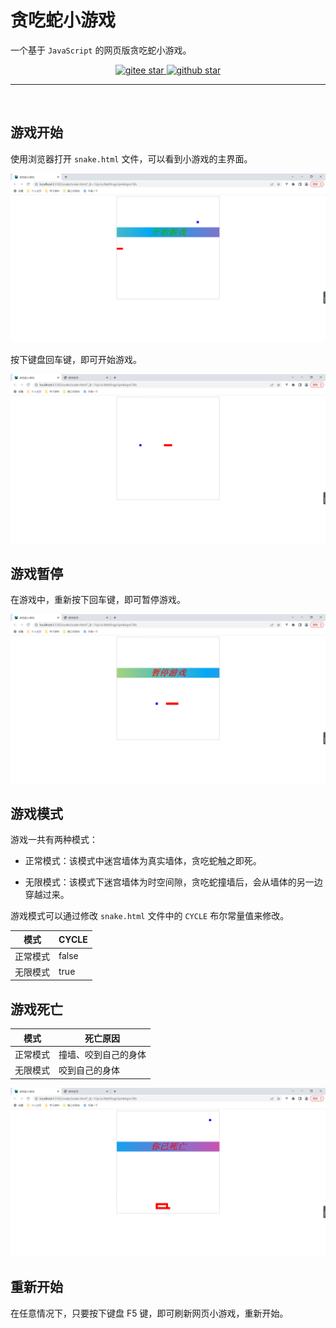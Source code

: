 # 贪吃蛇小游戏

一个基于 `JavaScript` 的网页版贪吃蛇小游戏。

<p align="center">
	<a target="_blank" href='https://gitee.com/herenpeng/snake'>
		<img src='https://gitee.com/herenpeng/snake/badge/star.svg' alt='gitee star'/>
	</a>
	<a target="_blank" href='https://github.com/herenpeng/snake'>
		<img src="https://img.shields.io/github/stars/herenpeng/snake.svg?logo=github" alt="github star"/>
	</a>
</p>
<hr/>

<br/>

## 游戏开始

使用浏览器打开 `snake.html` 文件，可以看到小游戏的主界面。

![选择排序演示](./img/01.png)

按下键盘回车键，即可开始游戏。

![选择排序演示](./img/02.png)

## 游戏暂停

在游戏中，重新按下回车键，即可暂停游戏。

![选择排序演示](./img/03.png)

## 游戏模式

游戏一共有两种模式：

- 正常模式：该模式中迷宫墙体为真实墙体，贪吃蛇触之即死。

- 无限模式：该模式下迷宫墙体为时空间隙，贪吃蛇撞墙后，会从墙体的另一边穿越过来。

游戏模式可以通过修改 `snake.html` 文件中的 `CYCLE` 布尔常量值来修改。

| 模式 | CYCLE |
| --- | --- |
| 正常模式 | false |
| 无限模式 | true |

## 游戏死亡

| 模式 | 死亡原因 |
| --- | --- |
| 正常模式 | 撞墙、咬到自己的身体 |
| 无限模式 | 咬到自己的身体 |


![选择排序演示](./img/04.png)


## 重新开始

在任意情况下，只要按下键盘 F5 键，即可刷新网页小游戏，重新开始。

